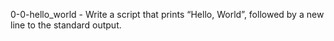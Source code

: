 0-0-hello_world - Write a script that prints “Hello, World”, followed by a new line to the standard output.
